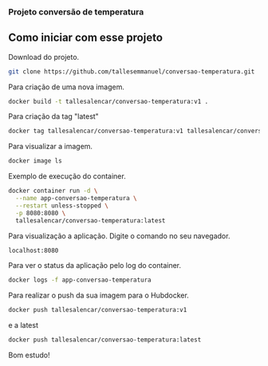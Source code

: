 ### Projeto conversão de temperatura

## Como iniciar com esse projeto

Download do projeto.

```bash
git clone https://github.com/tallesemmanuel/conversao-temperatura.git
```

Para criação de uma nova imagem.

```bash
docker build -t tallesalencar/conversao-temperatura:v1 .
```

Para criação da tag "latest"

```bash
docker tag tallesalencar/conversao-temperatura:v1 tallesalencar/conversao-temperatura:latest
```

Para visualizar a imagem.

```bash
docker image ls
```

Exemplo de execução do container.

```bash
docker container run -d \
  --name app-conversao-temperatura \
  --restart unless-stopped \
  -p 8080:8080 \
  tallesalencar/conversao-temperatura:latest
```

Para visualização a aplicação. Digite o comando no seu navegador.

```bash
localhost:8080
```

Para ver o status da aplicação pelo log do container.

```bash
docker logs -f app-conversao-temperatura
```

Para realizar o push da sua imagem para o Hubdocker.

```bash
docker push tallesalencar/conversao-temperatura:v1
```

e a latest

```bash
docker push tallesalencar/conversao-temperatura:latest
```

Bom estudo!
